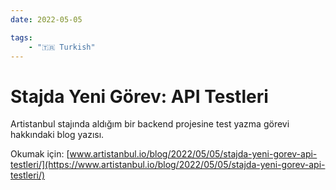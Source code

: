 ```yaml
---
date: 2022-05-05

tags:
    - "🇹🇷 Turkish"
---
```


# Stajda Yeni Görev: API Testleri

Artistanbul stajında aldığım bir backend projesine test yazma görevi hakkındaki blog yazısı.

<!-- more -->

Okumak için:
[www.artistanbul.io/blog/2022/05/05/stajda-yeni-gorev-api-testleri/](https://www.artistanbul.io/blog/2022/05/05/stajda-yeni-gorev-api-testleri/)
